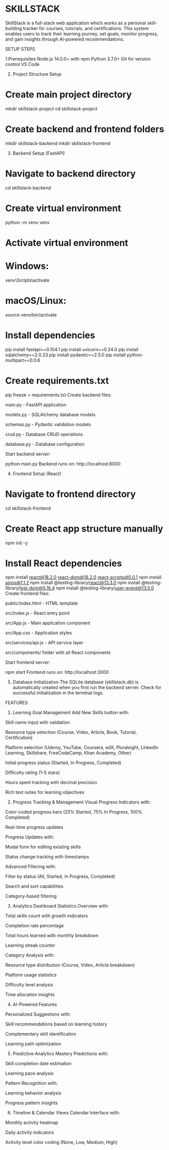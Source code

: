# SKILLSTACK
SkillStack is a  full-stack web application which works as a personal skill-building tracker for courses, tutorials, and certifications. This system enables users to track their learning journey, set goals, monitor progress, and gain insights through AI-powered recommendations.

SETUP STEPS 

1.Prerequisites
Node.js 14.0.0+ with npm
Python 3.7.0+
Git for version control
VS Code 

2. Project Structure Setup

# Create main project directory
mkdir skillstack-project
cd skillstack-project

# Create backend and frontend folders
mkdir skillstack-backend
mkdir skillstack-frontend

3. Backend Setup (FastAPI)
   
# Navigate to backend directory
cd skillstack-backend

# Create virtual environment
python -m venv venv

# Activate virtual environment

# Windows:
venv\Scripts\activate
# macOS/Linux:
source venv/bin/activate

# Install dependencies
pip install fastapi==0.104.1
pip install uvicorn==0.24.0
pip install sqlalchemy==2.0.23
pip install pydantic==2.5.0
pip install python-multipart==0.0.6

# Create requirements.txt
pip freeze > requirements.txt
Create backend files:

main.py - FastAPI application 

models.py - SQLAlchemy database models

schemas.py - Pydantic validation models

crud.py - Database CRUD operations

database.py - Database configuration

Start backend server:


python main.py
Backend runs on: http://localhost:8000

4. Frontend Setup (React)

# Navigate to frontend directory
cd skillstack-frontend

# Create React app structure manually
npm init -y

# Install React dependencies
npm install react@18.2.0 react-dom@18.2.0 react-scripts@5.0.1
npm install axios@1.1.2
npm install @testing-library/react@13.3.0
npm install @testing-library/jest-dom@5.16.4
npm install @testing-library/user-event@13.5.0
Create frontend files:

public/index.html - HTML template

src/index.js - React entry point

src/App.js - Main application component

src/App.css - Application styles

src/services/api.js - API service layer

src/components/ folder with all React components

Start frontend server:

npm start
Frontend runs on: http://localhost:3000

5. Database Initialization
The SQLite database (skillstack.db) is automatically created when you first run the backend server. Check for successful initialization in the terminal logs.


FEATURES


1. Learning Goal Management
Add New Skills button with:

Skill name input with validation

Resource type selection (Course, Video, Article, Book, Tutorial, Certification)

Platform selection (Udemy, YouTube, Coursera, edX, Pluralsight, LinkedIn Learning, Skillshare, FreeCodeCamp, Khan Academy, Other)

Initial progress status (Started, In Progress, Completed)

Difficulty rating (1-5 stars)

Hours spent tracking with decimal precision

Rich text notes for learning objectives

2. Progress Tracking & Management
Visual Progress Indicators with:

Color-coded progress bars (25% Started, 75% In Progress, 100% Completed)

Real-time progress updates

 Progress Updates with:

Modal form for editing existing skills

Status change tracking with timestamps


 Advanced Filtering with:

Filter by status (All, Started, In Progress, Completed)

Search and sort capabilities

Category-based filtering

3. Analytics Dashboard
 Statistics Overview with:

Total skills count with growth indicators

Completion rate percentage

Total hours learned with monthly breakdown

Learning streak counter 

 Category Analysis with:

Resource type distribution (Course, Video, Article breakdown)

Platform usage statistics

Difficulty level analysis

Time allocation insights


4. AI-Powered Features

 Personalized Suggestions with:

Skill recommendations based on learning history

Complementary skill identification

Learning path optimization


5. Predictive Analytics
Mastery Predictions with:

Skill completion date estimation

Learning pace analysis

Pattern Recognition with:

Learning behavior analysis

Progress pattern insights


6. Timeline & Calendar Views
Calendar Interface with:

Monthly activity heatmap

Daily activity indicators

Activity level color coding (None, Low, Medium, High)

